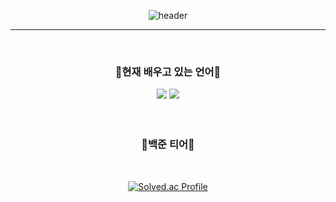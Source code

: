 <div align=center>

![header](https://capsule-render.vercel.app/api?type=soft&text="Tech%20Otakus%20Save%20the%20World"&color=6D76BA&fontSize=55&&fontColor=FFFFFF&height=150)

***
<br/>

### 📖현재 배우고 있는 언어📖


<img src="https://img.shields.io/badge/C%20Sharp-239120?style=flat&logo=csharp&logoColor=white"/>
<img src="https://img.shields.io/badge/node.js-339933?style=flat&logo=node.js&logoColor=white"/>

<br/>
<br/>
<br/>

### 🔷백준 티어🔷

<br/>

[![Solved.ac Profile](http://mazassumnida.wtf/api/generate_badge?boj=yogurt31)](https://solved.ac/yogurt31)<br/>


</div>
